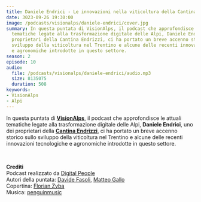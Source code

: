 ```yaml
---
title: Daniele Endrici - Le innovazioni nella viticoltura della Cantina Endrizzi @Trento
date: 3023-09-26 19:30:00
image: /podcasts/visionalps/daniele-endrici/cover.jpg
summary: In questa puntata di VisionAlps, il podcast che approfondisce le attuali
  tematiche legate alla trasformazione digitale delle Alpi, Daniele Endrici, uno dei
  proprietari della Cantina Endrizzi, ci ha portato un breve accenno storico sullo
  sviluppo della viticoltura nel Trentino e alcune delle recenti innovazioni tecnologiche
  e agronomiche introdotte in questo settore.
season: 2
episode: 10
audio:
  file: /podcasts/visionalps/daniele-endrici/audio.mp3
  size: 8135075
  duration: 508
keywords:
- VisionAlps
- Alpi
---
```


In questa puntata di **[VisionAlps](https://www.visionalps.com/)**, il podcast che approfondisce le attuali tematiche legate alla trasformazione digitale delle Alpi, **Daniele Endrici**, uno dei proprietari della **[Cantina Endrizzi](https://www.endrizzi.it/it/)**, ci ha portato un breve accenno storico sullo sviluppo della viticoltura nel Trentino e alcune delle recenti innovazioni tecnologiche e agronomiche introdotte in questo settore.

<br>

**Crediti**<br>
Podcast realizzato da [Digital People](https://w3id.org/digitalpeople)<br>
Autori della puntata: [Davide Fasoli](https://www.linkedin.com/in/davide-fasoli-2b3246179/), [Matteo Gallo](https://www.linkedin.com/in/matteo-gallo-4a5ab31a8/)<br>
Copertina: [Florian Zyba](https://www.linkedin.com/in/florian-zyba/)<br>
Musica: [penguinmusic](https://pixabay.com/users/penguinmusic-24940186/)